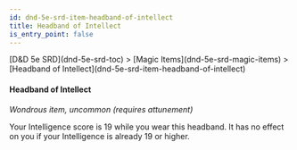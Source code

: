 ```yaml
---
id: dnd-5e-srd-item-headband-of-intellect
title: Headband of Intellect
is_entry_point: false
---
```


<breadcrumb>
[D&D 5e SRD](dnd-5e-srd-toc) >  [Magic Items](dnd-5e-srd-magic-items) > [Headband of Intellect](dnd-5e-srd-item-headband-of-intellect)
</breadcrumb>

#### Headband of Intellect

*Wondrous item, uncommon (requires attunement)*

Your Intelligence score is 19 while you wear this headband. It has no effect on you if your Intelligence is already 19 or higher.

